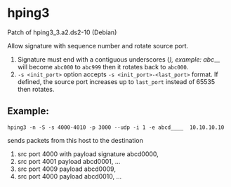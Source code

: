 # hping3
Patch of hping3_3.a2.ds2-10 (Debian)

Allow signature with sequence number and rotate source port.
1. Signature must end with a contiguous underscores (_), example: abc___ will become `abc000` to `abc999` then it rotates back to `abc000`.
2. `-s <init_port>` option accepts `-s <init_port>-<last_port>` format. If defined, the source port increases up to `last_port` instead of 65535 then rotates.

## Example:
`hping3 -n -S -s 4000-4010 -p 3000 --udp -i 1 -e abcd____  10.10.10.10`

sends packets from this host to the destination 
1. src port 4000 with payload signature abcd0000,
2. src port 4001 payload abcd0001, ...
3. src port 4009 payload abcd0009,
4. src port 4000 payload abcd0010, ...


